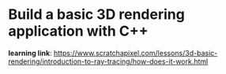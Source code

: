 # Build a basic 3D rendering application with C++

**learning link**: https://www.scratchapixel.com/lessons/3d-basic-rendering/introduction-to-ray-tracing/how-does-it-work.html

